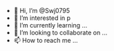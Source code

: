 - 👋 Hi, I’m @Swj0795
- 👀 I’m interested in p
- 🌱 I’m currently learning ...
- 💞️ I’m looking to collaborate on ...
- 📫 How to reach me ...

<!---
Swj0795/Swj0795 is a ✨ special ✨ repository because its `README.md` (this file) appears on your GitHub profile.
You can click the Preview link to take a look at your changes.
--->
